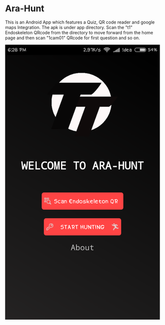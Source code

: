 # Ara-Hunt
This is an Android App which features a Quiz, QR code reader and google maps Integration.
The apk is under app directory.
Scan the "t1" Endoskeleton QRcode from the directory to move forward from the home page and then scan "1cam01" QRcode for first question and so on.

![Home Page](Screenshot_2017-05-10-18-28-22-808_xyz.tectalk.jmaha.ara_hunt.png)
